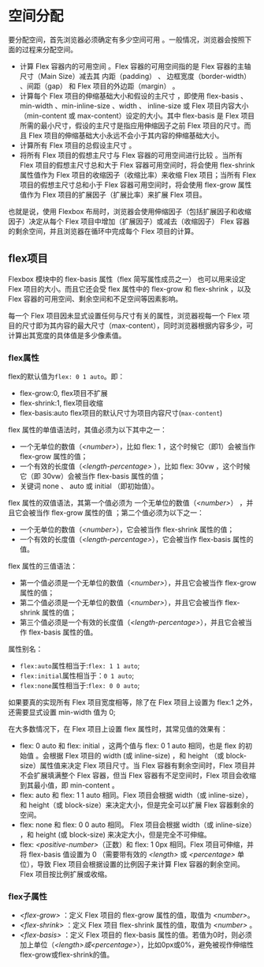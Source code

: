 # 空间分配

要分配空间，首先浏览器必须确定有多少空间可用 。一般情况，浏览器会按照下面的过程来分配空间。

* 计算 Flex 容器内的可用空间 。Flex 容器的可用空间指的是 Flex 容器的主轴尺寸（Main Size）减去其 内距（padding） 、 边框宽度（border-width） 、间距（gap） 和 Flex 项目的外边距（margin） 。
* 计算每个 Flex 项目的伸缩基础大小和假设的主尺寸 ，即使用 flex-basis 、min-width 、min-inline-size 、width 、 inline-size 或 Flex 项目内容大小（min-content 或 max-content）设定的大小。其中 flex-basis 是 Flex 项目所需的最小尺寸，假设的主尺寸是指应用伸缩因子之前 Flex 项目的尺寸。而且 Flex 项目的伸缩基础大小永远不会小于其内容的伸缩基础大小。
* 计算所有 Flex 项目的总假设主尺寸 。
* 将所有 Flex 项目的假想主尺寸与 Flex 容器的可用空间进行比较 。当所有 Flex 项目的假想主尺寸总和大于 Flex 容器可用空间时，将会使用 flex-shrink 属性值作为 Flex 项目的收缩因子（收缩比率）来收缩 Flex 项目；当所有 Flex 项目的假想主尺寸总和小于 Flex 容器可用空间时，将会使用 flex-grow 属性值作为 Flex 项目的扩展因子（扩展比率）来扩展 Flex 项目。

也就是说，使用 Flexbox 布局时，浏览器会使用伸缩因子（包括扩展因子和收缩因子）决定从每个 Flex 项目中增加（扩展因子）或减去（收缩因子） Flex 容器的剩余空间，并且浏览器在循环中完成每个 Flex 项目的计算。


## flex项目


Flexbox 模块中的 flex-basis 属性（flex 简写属性成员之一） 也可以用来设定 Flex 项目的大小。而且它还会受 flex 属性中的 flex-grow 和 flex-shrink ，以及Flex 容器的可用空间、剩余空间和不足空间等因素影响。

每一个 Flex 项目因未显式设置任何与尺寸有关的属性，浏览器视每一个 Flex 项目的尺寸即为其内容的最大尺寸（max-content），同时浏览器根据内容多少，可计算出其宽度的具体值是多少像素值。

### flex属性

flex的默认值为`flex: 0 1 auto`。即：

* flex-grow:0, flex项目不扩展
* flex-shrink:1, flex项目收缩
* flex-basis:auto flex项目的默认尺寸为项目内容尺寸(`max-content`)

flex 属性的单值语法时，其值必须为以下其中之一：

* 一个无单位的数值（*\<number>*），比如 flex: 1 ，这个时候它（即1）会被当作 flex-grow 属性的值；
* 一个有效的长度值（*\<length-percentage>* ），比如 flex: 30vw ，这个时候它（即 30vw）会被当作 flex-basis 属性的值；
* 关键词 none 、 auto 或 initial （即初始值）。

flex 属性的双值语法，其第一个值必须为 一个无单位的数值（*\<number>*） ，并且它会被当作 flex-grow 属性的值 ；第二个值必须为以下之一：

* 一个无单位的数值（*\<number>*），它会被当作 flex-shrink 属性的值；
* 一个有效的长度值（*\<length-percentage>*），它会被当作 flex-basis 属性的值。

flex 属性的三值语法：

* 第一个值必须是一个无单位的数值（*\<number>*），并且它会被当作 flex-grow 属性的值；
* 第二个值必须是一个无单位的数值（*\<number>*），并且它会被当作 flex-shrink 属性的值；
* 第三个值必须是一个有效的长度值（*\<length-percentage>*），并且它会被当作 flex-basis 属性的值。

属性别名：

* `flex:auto`属性相当于:`flex: 1 1 auto`;
* `flex:initial`属性相当于：`0 1 auto`;
* `flex:none`属性相当于:`flex: 0 0 auto`;

如果要真的实现所有 Flex 项目宽度相等，除了在 Flex 项目上设置为 flex:1 之外，还需要显式设置 min-width 值为 0;

在大多数情况下，在 Flex 项目上设置 flex 属性时，其常见值的效果有：

* flex: 0 auto 和 flex: initial ，这两个值与 flex: 0 1 auto 相同，也是 flex 的初始值 。会根据 Flex 项目的 width (或 inline-size) ，和 height （或 block-size）属性值来决定 Flex 项目尺寸。当 Flex 容器有剩余空间时，Flex 项目并不会扩展填满整个 Flex 容器，但当 Flex 容器有不足空间时，Flex 项目会收缩到其最小值，即 min-content 。
* flex: auto 和 flex: 1 1 auto 相同。Flex 项目会根据 width（或 inline-size），和 height（或 block-size）来决定大小，但是完全可以扩展 Flex 容器剩余的空间。
* flex: none 和 flex: 0 0 auto 相同。 Flex 项目会根据 width（或 inline-size） ，和 height (或 block-size) 来决定大小，但是完全不可伸缩。
* flex: *\<positive-number>*（正数）和 flex: 1 0px 相同。Flex 项目可伸缩，并将 flex-basis 值设置为 0 （需要带有效的 *\<length>* 或 *\<percentage>* 单位），导致 Flex 项目会根据设置的比例因子来计算 Flex 容器的剩余空间。Flex 项目按比例扩展或收缩。

### flex子属性

* *\<flex-grow>* ：定义 Flex 项目的 flex-grow 属性的值，取值为 *\<number>*。
* *\<flex-shrink*> ：定义 Flex 项目 flex-shrink 属性的值，取值为 *\<number>* 。
* *\<flex-basis>* ：定义 Flex 项目的 flex-basis 属性的值。若值为0时，则必须加上单位（*\<length>*或*\<percentage>*），比如0px或0%，避免被视作伸缩性flex-grow或flex-shrink的值。


